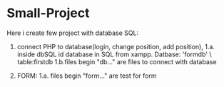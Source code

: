 # Small-Project
Here i create few project with database SQL: 
1. connect PHP to database(login, change position, add position),
1.a. inside dbSQL id database in SQL from xampp. 
Datbase: 'formdb' \ table:firstdb
1.b.files begin "db..." are files to connect with database 



2. FORM:
1.a. files begin "form..." are test for form
